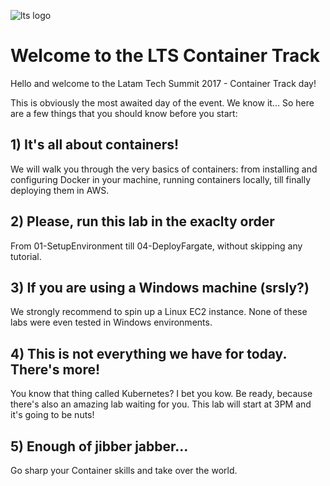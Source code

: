 ![lts logo](https://github.com/bemer/lts-workshop/blob/master/images/lts_logo.png)

# Welcome to the LTS Container Track

Hello and welcome to the Latam Tech Summit 2017 - Container Track day!

This is obviously the most awaited day of the event. We know it... So here are a few things that you should know before you start:

## 1) It's all about containers!

We will walk you through the very basics of containers: from installing and configuring Docker in your machine, running containers locally, till finally deploying them in AWS.

## 2) Please, run this lab in the exaclty order 

From 01-SetupEnvironment till 04-DeployFargate, without skipping any tutorial.

## 3) If you are using a Windows machine (srsly?) 

We strongly recommend to spin up a Linux EC2 instance. None of these labs were even tested in Windows environments.

## 4) This is not everything we have for today. There's more!

You know that thing called Kubernetes? I bet you kow. Be ready, because there's also an amazing lab waiting for you. This lab will start at 3PM and it's going to be nuts!

## 5) Enough of jibber jabber... 

Go sharp your Container skills and take over the world. 